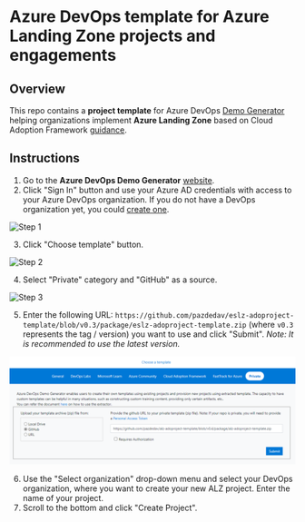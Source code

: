 # Azure DevOps template for Azure Landing Zone projects and engagements

## Overview

This repo contains a **project template** for Azure DevOps [Demo Generator](https://azuredevopsdemogenerator.azurewebsites.net/environment/createproject) helping organizations implement **Azure Landing Zone** based on Cloud Adoption Framework [guidance](https://docs.microsoft.com/en-us/azure/cloud-adoption-framework/ready/landing-zone/).

## Instructions

1. Go to the **Azure DevOps Demo Generator** [website](https://azuredevopsdemogenerator.azurewebsites.net/).
2. Click "Sign In" button and use your Azure AD credentials with access to your Azure DevOps organization. If you do not have a DevOps organization yet, you could [create one](https://app.vsaex.visualstudio.com/).

![Step 1](docs/img/step1.png)

3. Click "Choose template" button.

![Step 2](docs/img/step2.png)

4. Select "Private" category and "GitHub" as a source.

![Step 3](docs/img/step3.png)

5. Enter the following URL: `https://github.com/pazdedav/eslz-adoproject-template/blob/v0.3/package/eslz-adoproject-template.zip` (where `v0.3` represents the tag / version) you want to use and click "Submit". _Note: It is recommended to use the latest version._

![Step 4](docs/img/step4.png)

6. Use the "Select organization" drop-down menu and select your DevOps organization, where you want to create your new ALZ project. Enter the name of your project.
7. Scroll to the bottom and click "Create Project".

